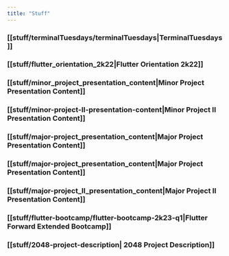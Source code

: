 ```yaml
---
title: "Stuff"
---
```

### [[stuff/terminalTuesdays/terminalTuesdays|TerminalTuesdays]]
### [[stuff/flutter_orientation_2k22|Flutter Orientation 2k22]]
### [[stuff/minor_project_presentation_content|Minor Project Presentation Content]]
### [[stuff/minor-project-II-presentation-content|Minor Project II Presentation Content]]

### [[stuff/major-project_presentation_content|Major Project Presentation Content]]

### [[stuff/major-project_presentation_content|Major Project Presentation Content]]
### [[stuff/major-project_II_presentation_content|Major Project II Presentation Content]]

### [[stuff/flutter-bootcamp/flutter-bootcamp-2k23-q1|Flutter Forward Extended Bootcamp]]

### [[stuff/2048-project-description| 2048 Project Description]]